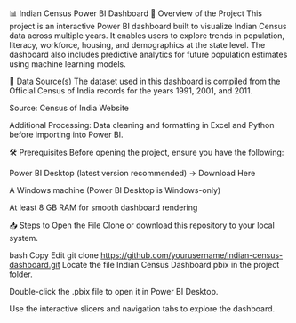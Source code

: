 📊 Indian Census Power BI Dashboard
📌 Overview of the Project
This project is an interactive Power BI dashboard built to visualize Indian Census data across multiple years.
It enables users to explore trends in population, literacy, workforce, housing, and demographics at the state level.
The dashboard also includes predictive analytics for future population estimates using machine learning models.

📂 Data Source(s)
The dataset used in this dashboard is compiled from the Official Census of India records for the years 1991, 2001, and 2011.

Source: Census of India Website

Additional Processing: Data cleaning and formatting in Excel and Python before importing into Power BI.

🛠 Prerequisites
Before opening the project, ensure you have the following:

Power BI Desktop (latest version recommended) → Download Here

A Windows machine (Power BI Desktop is Windows-only)

At least 8 GB RAM for smooth dashboard rendering

📥 Steps to Open the File
Clone or download this repository to your local system.

bash
Copy
Edit
git clone https://github.com/yourusername/indian-census-dashboard.git
Locate the file Indian Census Dashboard.pbix in the project folder.

Double-click the .pbix file to open it in Power BI Desktop.

Use the interactive slicers and navigation tabs to explore the dashboard.

